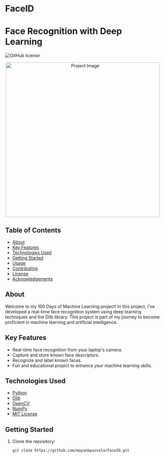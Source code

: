 # FaceID
# Face Recognition with Deep Learning
![GitHub license](https://img.shields.io/badge/license-MIT-blue.svg)

<p align="center">
  <img src="project_image.png" alt="Project Image" width="500">
</p>

## Table of Contents
- [About](#about)
- [Key Features](#key-features)
- [Technologies Used](#technologies-used)
- [Getting Started](#getting-started)
- [Usage](#usage)
- [Contributing](#contributing)
- [License](#license)
- [Acknowledgements](#acknowledgements)

## About
Welcome to my 100 Days of Machine Learning project! In this project, I've developed a real-time face recognition system using deep learning techniques and the Dlib library. This project is part of my journey to become proficient in machine learning and artificial intelligence.

## Key Features
- Real-time face recognition from your laptop's camera.
- Capture and store known face descriptors.
- Recognize and label known faces.
- Fun and educational project to enhance your machine learning skills.

## Technologies Used
- [Python](https://www.python.org/)
- [Dlib](http://dlib.net/)
- [OpenCV](https://opencv.org/)
- [NumPy](https://numpy.org/)
- [MIT License](LICENSE)

## Getting Started
1. Clone the repository:
   ```sh
   git clone https://github.com/mayankpuvvala/FaceID.git
